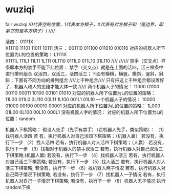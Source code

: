 # wuziqi
fair wuziqi
/*0代表空的位置，1代表本方棋子，X代表有对方棋子和（是边界，即紧邻的是本方棋子）*/
////

活四：
01111X  
X11110
11101
11011
10111
活三：
001110
011100
011010
010110
对应的机器人所下位置为L的位置的策略：
L1111X  
X1111L
111L1
11L11
1L111
0L1110
0111L0
011L10
01L110
////
//////
禁手（交叉点）样条即本方的禁手不能下此位置：
禁手（交叉点）就是在上面的活四，活三样条中进行排列组合
双活四，双活三，活四活三；下面有横横，横竖，横斜，竖斜，斜斜；下面有不同方向的排列组合     ////上千种组合////
只有把这上千种组合都设置好了，机器人和人的思维才能大体一致
/////
两个机器人子的情况：
11000
01100
00110
00011
10100
00101
01010
对应的机器人所下位置为L的位置的策略：
11L00
011L0
0L110
00L11
1L100
001L1
01L10
一个机器人子的情况：
10000
01000
00100
00010
00001
对应的机器人所下位置为L的位置的策略：
1L000
01L00
0L100
00L10
000L1
没有机器人字的情况：
对应的机器人所下位置为L的位置：random

机器人下棋策略：
假设人先手（先手有禁手）（若机器人先手，类似策略）：
（1）找机器人活四
           若 有，执行机器人对自己活四下棋策略；（机器人赢）
            若没有，执行下一步
（2）找人活四
            若有，执行机器人对人活四下棋策略；（人赢）
           若没有，执行下一步
（3）找相对于机器人的禁手双活三
           若有，执行机器人对自己双活三下棋策略;(机器人赢)
           若没有，执行下一步
（4）找机器人活三
           若有，执行机器人对自己活三下棋策略;
           若没有，执行下一步
（5）找人活三
            若有，执行机器人对人活三下棋策略;
           若没有，执行下一步
（6）找机器人两子情况
           若有，执行机器人对自己两子情况下棋策略;
           若没有，执行下一步
（7）找机器人一子情况
           若有，执行机器人对自己一子情况下棋策略;
           若没有，执行下一步
（8）机器人无子情况
         执行random下棋


